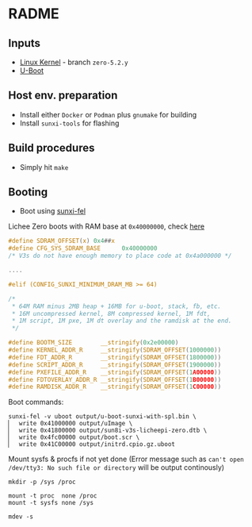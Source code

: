 # RADME

## Inputs

* [Linux Kernel](https://github.com/Lichee-Pi/linux) - branch `zero-5.2.y`
* [U-Boot](git://git.denx.de/u-boot-sunxi.git)

## Host env. preparation

* Install either `Docker` or `Podman` plus `gnumake` for building
* Install `sunxi-tools` for flashing

## Build procedures

* Simply hit `make`

## Booting

* Boot using [sunxi-fel](https://linux-sunxi.org/FEL/USBBoot)

Lichee Zero boots with RAM base at `0x40000000`, check [here](https://source.denx.de/u-boot/u-boot/blob/master/include/configs/sunxi-common.h)

```c
#define SDRAM_OFFSET(x) 0x4##x
#define CFG_SYS_SDRAM_BASE		0x40000000
/* V3s do not have enough memory to place code at 0x4a000000 */

....

#elif (CONFIG_SUNXI_MINIMUM_DRAM_MB >= 64)

/*
 * 64M RAM minus 2MB heap + 16MB for u-boot, stack, fb, etc.
 * 16M uncompressed kernel, 8M compressed kernel, 1M fdt,
 * 1M script, 1M pxe, 1M dt overlay and the ramdisk at the end.
 */

#define BOOTM_SIZE        __stringify(0x2e00000)
#define KERNEL_ADDR_R     __stringify(SDRAM_OFFSET(1000000))
#define FDT_ADDR_R        __stringify(SDRAM_OFFSET(1800000))
#define SCRIPT_ADDR_R     __stringify(SDRAM_OFFSET(1900000))
#define PXEFILE_ADDR_R    __stringify(SDRAM_OFFSET(1A00000))
#define FDTOVERLAY_ADDR_R __stringify(SDRAM_OFFSET(1B00000))
#define RAMDISK_ADDR_R    __stringify(SDRAM_OFFSET(1C00000))
```

Boot commands:

```
sunxi-fel -v uboot output/u-boot-sunxi-with-spl.bin \
▏  write 0x41000000 output/uImage \
▏  write 0x41800000 output/sun8i-v3s-licheepi-zero.dtb \
▏  write 0x4fc00000 output/boot.scr \
▏  write 0x41C00000 output/initrd.cpio.gz.uboot

```

Mount sysfs & procfs if not yet done (Error message such as `can't open /dev/tty3: No such file or directory` will be output continously)

```
mkdir -p /sys /proc

mount -t proc  none /proc
mount -t sysfs none /sys

mdev -s
```

